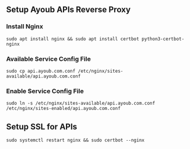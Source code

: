 


## Setup Ayoub APIs Reverse Proxy

### Install Nginx

```console
sudo apt install nginx && sudo apt install certbot python3-certbot-nginx
```

### Available Service Config File 

```console
sudo cp api.ayoub.com.conf /etc/nginx/sites-available/api.ayoub.com.conf
```

### Enable Service Config File 

```console
sudo ln -s /etc/nginx/sites-available/api.ayoub.com.conf /etc/nginx/sites-enabled/api.ayoub.com.conf
```

## Setup SSL for APIs

```console
sudo systemctl restart nginx && sudo certbot --nginx
```
